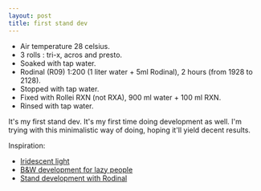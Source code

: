 ```yaml
---
layout: post
title: first stand dev
---
```


* Air temperature 28 celsius.
* 3 rolls : tri-x, acros and presto.
* Soaked with tap water.
* Rodinal (R09) 1:200 (1 liter water + 5ml Rodinal), 2 hours (from 1928 to 2128).
* Stopped with tap water.
* Fixed with Rollei RXN (not RXA), 900 ml water + 100 ml RXN.
* Rinsed with tap water.

It's my first stand dev. It's my first time doing development as well. I'm trying with this minimalistic way of doing, hoping it'll yield decent results.

Inspiration:

* [Iridescent light](http://www.blurb.com/b/533375-iridescent-light)
* [B&amp;W development for lazy people](http://www.japancamerahunter.com/2013/10/black-white-film-development-lazy-people/)
* [Stand development with Rodinal](http://jbhildebrand.com/2011/tutorials/workflow-tutorial-2-stand-development-with-rodinal/)

